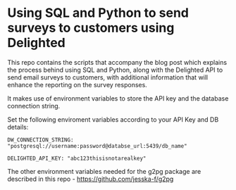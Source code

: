 # Using SQL and Python to send surveys to customers using Delighted
This repo contains the scripts that accompany the blog post which explains the process behind using SQL and Python, along with the Delighted API to send email surveys to customers, with additional information that will enhance the reporting on the survey responses.  

It makes use of environment variables to store the API key and the database connection string.  

Set the following enviroment variables according to your API Key and DB details:

`DW_CONNECTION_STRING: "postgresql://username:password@databse_url:5439/db_name"`

`DELIGHTED_API_KEY: "abc123thisisnotarealkey"`  



The other environment variables needed for the g2pg package are described in this repo - https://github.com/jesska-f/g2pg
